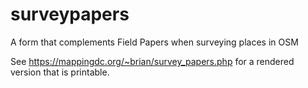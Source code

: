 # surveypapers
A form that complements Field Papers when surveying places in OSM

See https://mappingdc.org/~brian/survey_papers.php for a rendered version that is printable.
